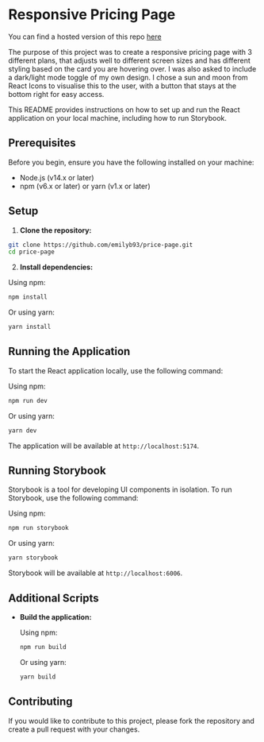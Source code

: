 # Responsive Pricing Page

You can find a hosted version of this repo [here](https://pricing-page-murex.vercel.app/)

The purpose of this project was to create a responsive pricing page with 3 different plans, that adjusts well to different screen sizes and has different styling based on the card you are hovering over. I was also asked to include a dark/light mode toggle of my own design. I chose a sun and moon from React Icons to visualise this to the user, with a button that stays at the bottom right for easy access.

This README provides instructions on how to set up and run the React application on your local machine, including how to run Storybook.

## Prerequisites

Before you begin, ensure you have the following installed on your machine:

- Node.js (v14.x or later)
- npm (v6.x or later) or yarn (v1.x or later)

## Setup

1. **Clone the repository:**

```sh
git clone https://github.com/emilyb93/price-page.git
cd price-page
```

2. **Install dependencies:**

Using npm:

```sh
npm install
```

Or using yarn:

```sh
yarn install
```

## Running the Application

To start the React application locally, use the following command:

Using npm:

```sh
npm run dev
```

Or using yarn:

```sh
yarn dev
```

The application will be available at `http://localhost:5174`.

## Running Storybook

Storybook is a tool for developing UI components in isolation. To run Storybook, use the following command:

Using npm:

```sh
npm run storybook
```

Or using yarn:

```sh
yarn storybook
```

Storybook will be available at `http://localhost:6006`.

## Additional Scripts

- **Build the application:**

  Using npm:

  ```sh
  npm run build
  ```

  Or using yarn:

  ```sh
  yarn build
  ```

## Contributing

If you would like to contribute to this project, please fork the repository and create a pull request with your changes.
